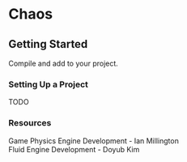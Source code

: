 # Chaos

## Getting Started

Compile and add to your project.<br/>

### Setting Up a Project

TODO

### Resources

Game Physics Engine Development - Ian Millington<br/>
Fluid Engine Development - Doyub Kim<br/>